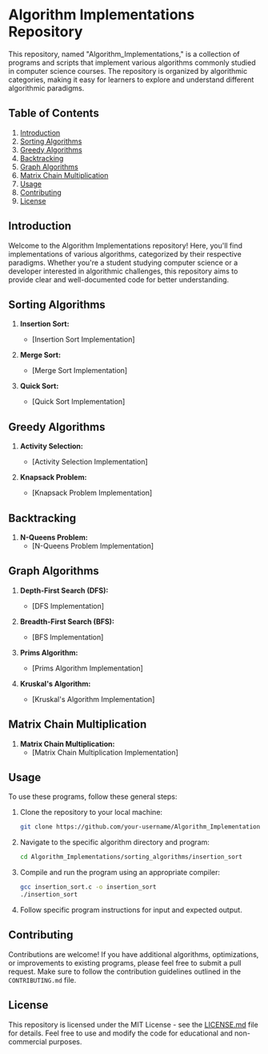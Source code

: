 # Algorithm Implementations Repository

This repository, named "Algorithm_Implementations," is a collection of programs and scripts that implement various algorithms commonly studied in computer science courses. The repository is organized by algorithmic categories, making it easy for learners to explore and understand different algorithmic paradigms.

## Table of Contents

1. [Introduction](#introduction)
2. [Sorting Algorithms](#sorting-algorithms)
3. [Greedy Algorithms](#greedy-algorithms)
4. [Backtracking](#backtracking)
5. [Graph Algorithms](#graph-algorithms)
6. [Matrix Chain Multiplication](#matrix-chain-multiplication)
7. [Usage](#usage)
8. [Contributing](#contributing)
9. [License](#license)

## Introduction

Welcome to the Algorithm Implementations repository! Here, you'll find implementations of various algorithms, categorized by their respective paradigms. Whether you're a student studying computer science or a developer interested in algorithmic challenges, this repository aims to provide clear and well-documented code for better understanding.

## Sorting Algorithms

1. **Insertion Sort:**
   - [Insertion Sort Implementation]

2. **Merge Sort:**
   - [Merge Sort Implementation]

3. **Quick Sort:**
   - [Quick Sort Implementation]

## Greedy Algorithms

1. **Activity Selection:**
   - [Activity Selection Implementation]

2. **Knapsack Problem:**
   - [Knapsack Problem Implementation]

## Backtracking

1. **N-Queens Problem:**
   - [N-Queens Problem Implementation]

## Graph Algorithms

1. **Depth-First Search (DFS):**
   - [DFS Implementation]

2. **Breadth-First Search (BFS):**
   - [BFS Implementation]

3. **Prims Algorithm:**
   - [Prims Algorithm Implementation]

4. **Kruskal's Algorithm:**
   - [Kruskal's Algorithm Implementation]

## Matrix Chain Multiplication

1. **Matrix Chain Multiplication:**
   - [Matrix Chain Multiplication Implementation]

## Usage

To use these programs, follow these general steps:

1. Clone the repository to your local machine:
   ```bash
   git clone https://github.com/your-username/Algorithm_Implementations.git
   ```

2. Navigate to the specific algorithm directory and program:
   ```bash
   cd Algorithm_Implementations/sorting_algorithms/insertion_sort
   ```

3. Compile and run the program using an appropriate compiler:
   ```bash
   gcc insertion_sort.c -o insertion_sort
   ./insertion_sort
   ```

4. Follow specific program instructions for input and expected output.

## Contributing

Contributions are welcome! If you have additional algorithms, optimizations, or improvements to existing programs, please feel free to submit a pull request. Make sure to follow the contribution guidelines outlined in the `CONTRIBUTING.md` file.

## License

This repository is licensed under the MIT License - see the [LICENSE.md](LICENSE.md) file for details. Feel free to use and modify the code for educational and non-commercial purposes.
